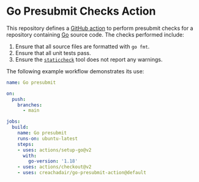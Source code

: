 # Go Presubmit Checks Action

This repository defines a [GitHub action][gha] to perform presubmit checks for
a repository containing [Go][go] source code. The checks performed include:

1. Ensure that all source files are formatted with  `go fmt`.
2. Ensure that all unit tests pass.
3. Ensure the [`staticcheck`][sc] tool does not report any warnings.

The following example workflow demonstrates its use:

```yaml
name: Go presubmit

on:
  push:
    branches:
	  - main

jobs:
  build:
    name: Go presubmit
    runs-on: ubuntu-latest
    steps:
    - uses: actions/setup-go@v2
      with:
        go-version: '1.18'
    - uses: actions/checkout@v2
    - uses: creachadair/go-presubmit-action@default
```

[gha]: https://docs.github.com/en/actions
[go]: https://golang.org/
[sc]: https://staticcheck.io/
